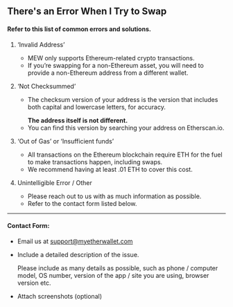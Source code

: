 ## There's an Error When I Try to Swap

#### Refer to this list of common errors and solutions.

1. ‘Invalid Address’

   - MEW only supports Ethereum-related crypto transactions. 
   - If you’re swapping for a non-Ethereum asset, you will need to provide a non-Ethereum address from a different wallet.

2. ‘Not Checksummed’

   - <p>The checksum version of your address is the version that includes both capital and lowercase letters, for accuracy.</p>
     <strong>The address itself is not different.</strong>
   - You can find this version by searching your address on Etherscan.io.

3. ‘Out of Gas’ or ‘Insufficient funds’

   - All transactions on the Ethereum blockchain require ETH for the fuel to make transactions happen, including swaps. 
   - We recommend having at least .01 ETH to cover this cost.

4. Unintelligible Error / Other

   - Please reach out to us with as much information as possible. 
   - Refer to the contact form listed below.

* * *

#### Contact Form:

- Email us at [support@myetherwallet.com](mailto:support@myetherwallet.com)

- <p>Include a detailed description of the issue.</p>
  <note>Please include as many details as possible, such as phone / computer model, OS number, version of the app / site you are using, browser version etc.</note>

- Attach screenshots (optional)

